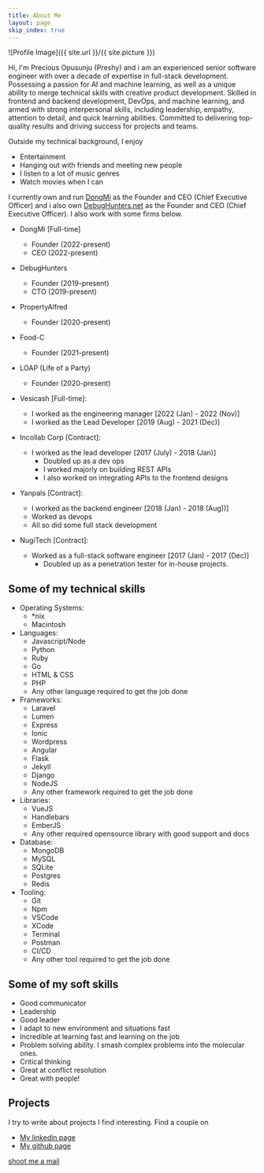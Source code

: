 ```yaml
---
title: About Me
layout: page
skip_index: true
---
```

![Profile Image]({{ site.url }}/{{ site.picture }})

Hi, I'm Precious Opusunju (Preshy) and i am an experienced senior software engineer with over a decade of expertise in full-stack development. Possessing a passion for AI and machine learning, as well as a unique ability to merge technical skills with creative product development. Skilled in frontend and backend development, DevOps, and machine learning, and armed with strong interpersonal skills, including leadership, empathy, attention to detail, and quick learning abilities. Committed to delivering top-quality results and driving success for projects and teams.

Outside my technical background, I enjoy
- Entertainment
- Hanging out with friends and meeting new people
- I listen to a lot of music genres
- Watch movies when I can

I currently own and run [DongMi](https://chat.dongmi.shop) as the Founder and CEO (Chief Executive Officer) and i also own [DebugHunters.net](https://debughunters.net) as the Founder and CEO (Chief Executive Officer). I also work with some firms below.

- DongMi [Full-time]
	- Founder (2022-present)
	- CEO (2022-present)

- DebugHunters
	- Founder (2019-present)
	- CTO (2019-present)

- PropertyAlfred
	- Founder (2020-present)

- Food-C
	- Founder (2021-present)

- LOAP (Life of a Party)
	- Founder (2020-present)

- Vesicash [Full-time]:
	- I worked as the engineering manager [2022 (Jan) - 2022 (Nov)]
	- I worked as the Lead Developer [2019 (Aug) - 2021 (Dec)]

- Incollab Corp [Contract]:
	- I worked as the lead developer [2017 (July) - 2018 (Jan)]
		- Doubled up as a dev ops
		- I worked majorly on building REST APIs
		- I also worked on integrating APIs to the frontend designs

- Yanpals [Contract]:
	- I worked as the backend engineer [2018 (Jan) - 2018 (Aug))]
	- Worked as devops
	- All so did some full stack development

- NugiTech [Contract]:
	- Worked as a full-stack software engineer [2017 (Jan) - 2017 (Dec)]
		- Doubled up as a penetration tester for in-house projects.

## Some of my technical skills
- Operating Systems:
	- *nix
	- Macintosh
- Languages:
	- Javascript/Node
	- Python
	- Ruby
	- Go
	- HTML & CSS
	- PHP
	- Any other language required to get the job done
- Frameworks:
	- Laravel
	- Lumen
	- Express
	- Ionic
	- Wordpress
	- Angular
	- Flask
	- Jekyll
	- Django
	- NodeJS
	- Any other framework required to get the job done
- Libraries:
	- VueJS
	- Handlebars
	- EmberJS
	- Any other required opensource library with good support and docs
- Database:
	- MongoDB
	- MySQL
	- SQLite
	- Postgres
	- Redis
- Tooling:
	- Git
	- Npm
	- VSCode
	- XCode
	- Terminal
	- Postman
	- CI/CD
	- Any other tool required to get the job done

## Some of my soft skills
- Good communicator
- Leadership
- Good leader
- I adapt to new environment and situations fast
- Incredible at learning fast and learning on the job
- Problem solving ability. I smash complex problems into the molecular ones.
- Critical thinking
- Great at conflict resolution
- Great with people!

## Projects
I try to write about projects I find interesting. Find a couple on
- [My linkedin page](https://linkedin.com/in/masterpreshy)  
- [My github page](https://github.com/Preshy)  

[shoot me a mail](mailto:masterpreshy1@gmail.com)
